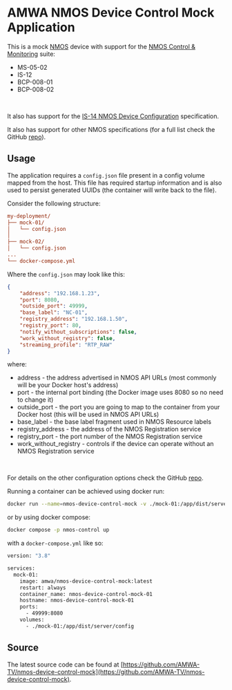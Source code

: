 # AMWA NMOS Device Control Mock Application

This is a mock [NMOS](https://specs.amwa.tv/nmos/) device with support for the [NMOS Control & Monitoring](https://specs.amwa.tv/nmos/#device-control--monitoring) suite:

* MS-05-02
* IS-12
* BCP-008-01
* BCP-008-02

<br/>

It also has support for the [IS-14 NMOS Device Configuration](https://specs.amwa.tv/is-14/) specification.

It also has support for other NMOS specifications (for a full list check the GitHub [repo](https://github.com/AMWA-TV/nmos-device-control-mock)).

## Usage

The application requires a `config.json` file present in a config volume mapped from the host. This file has required startup information and is also used to persist generated UUIDs (the container will write back to the file).

Consider the following structure:

```ini
my-deployment/
├── mock-01/
│   └── config.json
│
├── mock-02/
│   └── config.json
...
└── docker-compose.yml
```

Where the `config.json` may look like this:

```json
{
    "address": "192.168.1.23",
    "port": 8080,
    "outside_port": 49999,
    "base_label": "NC-01",
    "registry_address": "192.168.1.50",
    "registry_port": 80,
    "notify_without_subscriptions": false,
    "work_without_registry": false,
    "streaming_profile": "RTP_RAW"
}
```

where:

* address - the address advertised in NMOS API URLs (most commonly will be your Docker host's address)
* port - the internal port binding (the Docker image uses 8080 so no need to change it)
* outside_port - the port you are going to map to the container from your Docker host (this will be used in NMOS API URLs)
* base_label - the base label fragment used in NMOS Resource labels
* registry_address - the address of the NMOS Registration service
* registry_port - the port number of the NMOS Registration service
* work_without_registry - controls if the device can operate without an NMOS Registration service

<br/>

For details on the other configuration options check the GitHub [repo](https://github.com/AMWA-TV/nmos-device-control-mock).

Running a container can be achieved using docker run:

```bash
docker run --name=nmos-device-control-mock -v ./mock-01:/app/dist/server/config -p 49999:8080 amwa/nmos-device-control-mock
```

or by using docker compose:

```bash
docker compose -p nmos-control up
```

with a `docker-compose.yml` like so:

```bash
version: "3.8"

services:
  mock-01:
    image: amwa/nmos-device-control-mock:latest
    restart: always
    container_name: nmos-device-control-mock-01
    hostname: nmos-device-control-mock-01
    ports:
      - 49999:8080
    volumes:
      - ./mock-01:/app/dist/server/config
```

## Source

The latest source code can be found at [https://github.com/AMWA-TV/nmos-device-control-mock](https://github.com/AMWA-TV/nmos-device-control-mock).
